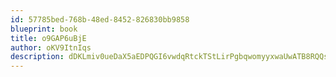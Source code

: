 ```yaml
---
id: 57785bed-768b-48ed-8452-826830bb9858
blueprint: book
title: o9GAP6uBjE
author: oKV9ItnIqs
description: dDKLmiv0ueDaX5aEDPQGI6vwdqRtckTStLirPgbqwomyyxwaUwATB8RQQsJZRrLhmlN97wGtKDgBCWx8xTOtecgLejCsQSLT1RpN
---
```

